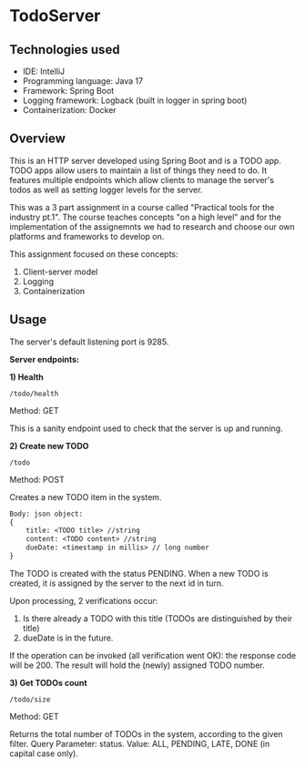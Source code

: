 # TodoServer

## Technologies used

* IDE: IntelliJ
* Programming language: Java 17
* Framework: Spring Boot
* Logging framework: Logback (built in logger in spring boot)
* Containerization: Docker

## Overview

This is an HTTP server developed using Spring Boot and is a TODO app. TODO apps allow users to maintain a list of things they need to do.
It features multiple endpoints which allow clients to manage the server's todos as well as setting logger levels for the server.

This was a 3 part assignment in a course called "Practical tools for the industry pt.1".
The course teaches concepts "on a high level" and for the implementation of the assignemnts we had to research and choose our own platforms and
frameworks to develop on.

This assignment focused on these concepts:
1. Client-server model
2. Logging 
3. Containerization 

## Usage
The server's default listening port is 9285.

**Server endpoints:**

**1) Health**

`/todo/health`

Method: GET

This is a sanity endpoint used to check that the server is up and running.

**2) Create new TODO**

`/todo`

Method: POST

Creates a new TODO item in the system. 

```diff
Body: json object:
{
    title: <TODO title> //string
    content: <TODO content> //string
    dueDate: <timestamp in millis> // long number
}
```

The TODO is created with the status PENDING.
When a new TODO is created, it is assigned by the server to the next id in turn.

Upon processing, 2 verifications occur:
1) Is there already a TODO with this title (TODOs are distinguished by their title)
2) dueDate is in the future. 

If the operation can be invoked (all verification went OK): the response code will be 200.
The result will hold the (newly) assigned TODO number.

**3) Get TODOs count**

`/todo/size`

Method: GET

Returns the total number of TODOs in the system, according to the given filter.
Query Parameter: status. Value: ALL, PENDING, LATE, DONE (in capital case only).

